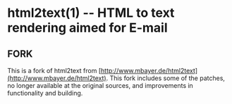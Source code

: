 html2text(1) -- HTML to text rendering aimed for E-mail
=======================================================

## FORK
This is a fork of html2text from
[http://www.mbayer.de/html2text](http://www.mbayer.de/html2text).
This fork includes some of the patches, no longer available at the
original sources, and improvements in functionality and building.
